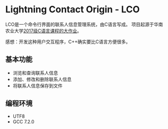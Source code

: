 # Lightning Contact Origin - LCO

LCO是一个命令行界面的联系人信息管理系统，由C语言写成。
项目起源于华南农业大学[2017级C语言课程的大作业](https://github.com/lightyears1998/gzhu-coder/tree/master/freshman/helper/1130master)。

感想：开发这种用户交互程序，C++确实要比C语言方便很多。

## 基本功能

- 浏览和查询联系人信息
- 添加、修改和删除联系人信息
- 将联系人信息保存到文件

## 编程环境

- UTF8
- GCC 7.2.0
